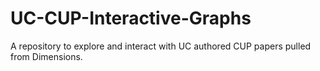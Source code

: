 # UC-CUP-Interactive-Graphs
A repository to explore and interact with UC authored CUP papers pulled from Dimensions. 
